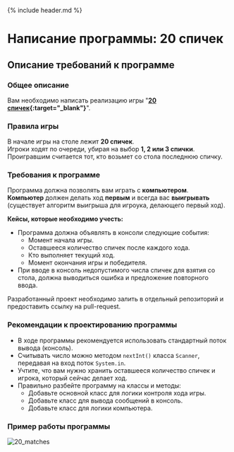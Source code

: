{% include header.md %}

Написание программы: 20 спичек
=====================

Описание требований к программе
---------------------
### Общее описание
Вам необходимо написать реализацию игры "**[20 спичек](http://www.fortboyard.ru/inter/jeux/batonnets){:target="_blank"}**".

### Правила игры
В начале игры на столе лежит **20 спичек**.  
Игроки ходят по очереди, убирая на выбор **1, 2 или 3 спички**.  
Проигравшим считается тот, кто возьмет со стола последнюю спичку.

### Требования к программе
Программа должна позволять вам играть с **компьютером**.  
**Компьютер** должен делать ход **первым** и всегда вас **выигрывать** (существует алгоритм выигрыша для игроука, делающего первый ход).  

**Кейсы, которые необходимо учесть:**
+ Программа должна объявлять в консоли следующие события: 
  + Момент начала игры.
  + Оставшееся количество спичек после каждого хода.
  + Кто выполняет текущий ход.
  + Момент окончания игры и победителя.
+ При вводе в консоль недопустимого числа спичек для взятия со стола, должна выводиться ошибка и предложение повторного ввода.

Разработанный проект необходимо залить в отдельный репозиторий и предоставить ссылку на pull-request.

### Рекомендации к проектированию программы
+ В ходе программы рекомендуется использовать стандартный поток вывода (консоль).
+ Считывать число можно методом `nextInt()` класса `Scanner`, передавая на вход поток `System.in`.
+ Учтите, что вам нужно хранить оставшееся количество спичек и игрока, который сейчас делает ход.
+ Правильно разбейте программу на классы и методы:
  + Добавьте основной класс для логики контроля хода игры.
  + Добавьте класс для вывода сообщений в консоль.
  + Добавьте класс для логики компьютера.

### Пример работы программы
![20_matches]({{site.materialsurl}}20_matches/img/out-example.png)